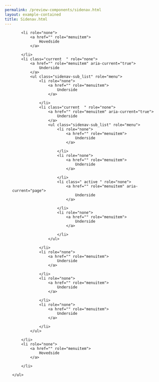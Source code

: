 ```yaml
--- 
permalink: /preview-components/sidenav.html
layout: example-contained 
title: Sidenav.html
---
```

<nav>
    <ul class="sidenav-list">

        <li role="none">
            <a href="" role="menuitem">
                Hovedside
            </a>

        </li>
        <li class="current  " role="none">
            <a href="" role="menuitem" aria-current="true">
                Underside
            </a>
            <ul class="sidenav-sub_list" role="menu">
                <li role="none">
                    <a href="" role="menuitem">
                        Underside
                    </a>

                </li>
                <li class="current  " role="none">
                    <a href="" role="menuitem" aria-current="true">
                        Underside
                    </a>
                    <ul class="sidenav-sub_list" role="menu">
                        <li role="none">
                            <a href="" role="menuitem">
                                Underside
                            </a>

                        </li>
                        <li role="none">
                            <a href="" role="menuitem">
                                Underside
                            </a>

                        </li>
                        <li class=" active " role="none">
                            <a href="" role="menuitem" aria-current="page">
                                Underside
                            </a>

                        </li>
                        <li role="none">
                            <a href="" role="menuitem">
                                Underside
                            </a>

                        </li>
                    </ul>

                </li>
                <li role="none">
                    <a href="" role="menuitem">
                        Underside
                    </a>

                </li>
                <li role="none">
                    <a href="" role="menuitem">
                        Underside
                    </a>

                </li>
                <li role="none">
                    <a href="" role="menuitem">
                        Underside
                    </a>

                </li>
            </ul>

        </li>
        <li role="none">
            <a href="" role="menuitem">
                Hovedside
            </a>

        </li>

    </ul>
</nav>